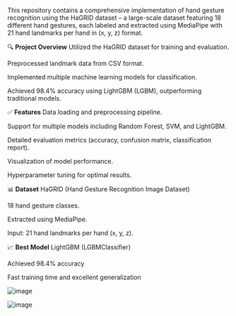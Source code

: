 This repository contains a comprehensive implementation of hand gesture recognition using the HaGRID dataset – a large-scale dataset featuring 18 different hand gestures, each labeled and extracted using MediaPipe with 21 hand landmarks per hand in (x, y, z) format.

🔍 **Project Overview**
Utilized the HaGRID dataset for training and evaluation.

Preprocessed landmark data from CSV format.

Implemented multiple machine learning models for classification.

Achieved 98.4% accuracy using LightGBM (LGBM), outperforming traditional models.

✅ **Features**
Data loading and preprocessing pipeline.

Support for multiple models including Random Forest, SVM, and LightGBM.

Detailed evaluation metrics (accuracy, confusion matrix, classification report).

Visualization of model performance.

Hyperparameter tuning for optimal results.

📊 **Dataset**
HaGRID (Hand Gesture Recognition Image Dataset)

18 hand gesture classes.

Extracted using MediaPipe.

Input: 21 hand landmarks per hand (x, y, z).

📈 **Best Model**
LightGBM (LGBMClassifier)

Achieved 98.4% accuracy

Fast training time and excellent generalization


![image](https://github.com/user-attachments/assets/02b7cc2c-5df9-4c72-89f8-5a73849b6463)

![image](https://github.com/user-attachments/assets/4ec0ce4e-d0d1-44e8-8ccc-15b5e8d6e0f0)


